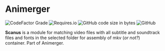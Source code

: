 # Animerger
 
![CodeFactor Grade](https://img.shields.io/codefactor/grade/github/spam25/animerger?style=flat-square)
![Requires.io](https://img.shields.io/requires/github/spAm25/animerger-scanus?style=flat-square)
![GitHub code size in bytes](https://img.shields.io/github/languages/code-size/spAm25/animerger-scanus?style=flat-square)
![GitHub](https://img.shields.io/github/license/spAm25/animerger-scanus?style=flat-square)

**Scanus** is a module for matching video files with all subtitle and soundtrack files and fonts in the selected folder for  assembly of mkv (*or not?*) container. Part of Animerger.



